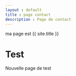 ```yaml
---
layout : default
title : page contact
description : Page de contact
---
```


 ma page est {{ site.title }}

# Test

Nouvelle page de test